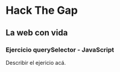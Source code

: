 # Hack The Gap
## La web con vida
### Ejercicio querySelector - JavaScript

Describir el ejericio acá.
